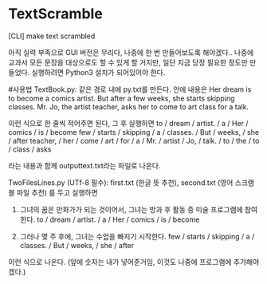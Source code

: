 # TextScramble
 [CLI] make text scrambled

아직 실력 부족으로 GUI 버전은 무리다, 나중에 한 번 만들어보도록 해야겠다..
나중에 교과서 모든 문장을 대상으로도 할 수 있게 할 거지만, 일단 지금 당장 필요한 정도만 만들었다.
실행하려면 Python3 설치가 되어있어야 한다.


#사용법
TextBook.py:
같은 경로 내에 py.txt를 만든다. 안에 내용은
Her dream is to become a comics artist.
But after a few weeks, she starts skipping classes.
Mr. Jo, the artist teacher, asks her to come to art class for a talk.

이런 식으로 한 줄씩 적어주면 된다, 그 후 실행하면
to / dream / artist. / a / Her / comics / is / become
few / starts / skipping / a / classes. / But / weeks, / she / after
teacher, / her / come / art / for / a / Mr. / artist / Jo, / talk. / to / the / to / class / asks

라는 내용과 함께 outputtext.txt라는 파일로 나온다.

TwoFilesLines.py (UTf-8 필수):
first.txt (한글 뜻 추천), second.txt (영어 스크램블 파일 추천) 를 두고 실행하면

1. 그녀의 꿈은 만화가가 되는 것이어서, 그녀는 방과 후 활동 중 미술 프로그램에 참여한다.
to / dream / artist. / a / Her / comics / is / become


2. 그러나 몇 주 후에, 그녀는 수업을 빠지기 시작한다.
few / starts / skipping / a / classes. / But / weeks, / she / after

이런 식으로 나온다. (앞에 숫자는 내가 넣어준거임, 이것도 나중에 프로그램에 추가해야겠다.)
